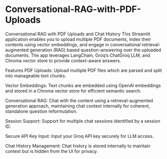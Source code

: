 # Conversational-RAG-with-PDF-Uploads

Conversational RAG with PDF Uploads and Chat History
This Streamlit application enables you to upload multiple PDF documents, index their contents using vector embeddings, and engage in conversational retrieval-augmented generation (RAG) based question-answering over the uploaded documents. The app leverages LangChain, Groq’s ChatGroq LLM, and Chroma vector store to provide context-aware answers.

Features
PDF Uploads: Upload multiple PDF files which are parsed and split into manageable text chunks.

Vector Embeddings: Text chunks are embedded using OpenAI embeddings and stored in a Chroma vector store for efficient semantic search.

Conversational RAG: Chat with the content using a retrieval-augmented generation approach, maintaining chat context internally for coherent, standalone question reformulation.

Session Support: Support for multiple chat sessions identified by a session ID.

Secure API Key Input: Input your Groq API key securely for LLM access.

Chat History Management: Chat history is stored internally to maintain context but is hidden from the UI for privacy.

